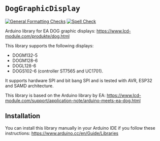 `DogGraphicDisplay`
===================

[![General Formatting Checks](https://github.com/generationmake/DogGraphicDisplay/workflows/General%20Formatting%20Checks/badge.svg)](https://github.com/generationmake/DogGraphicDisplay/actions?workflow=General+Formatting+Checks)
[![Spell Check](https://github.com/generationmake/DogGraphicDisplay/workflows/Spell%20Check/badge.svg)](https://github.com/generationmake/DogGraphicDisplay/actions?workflow=Spell+Check)

Arduino library for EA DOG graphic displays: https://www.lcd-module.com/produkte/dog.html

This library supports the following displays:
 - DOGM132-5
 - DOGM128-6
 - DOGL128-6
 - DOGS102-6 
(controller ST7565 and UC1701).

It supports hardware SPI and bit bang SPI and is tested with AVR, ESP32 and SAMD architecture.

This library is based on the Arduino library by EA: https://www.lcd-module.com/support/application-note/arduino-meets-ea-dog.html

## Installation

You can install this library manually in your Arduino IDE if you follow these instructions: https://www.arduino.cc/en/Guide/Libraries

